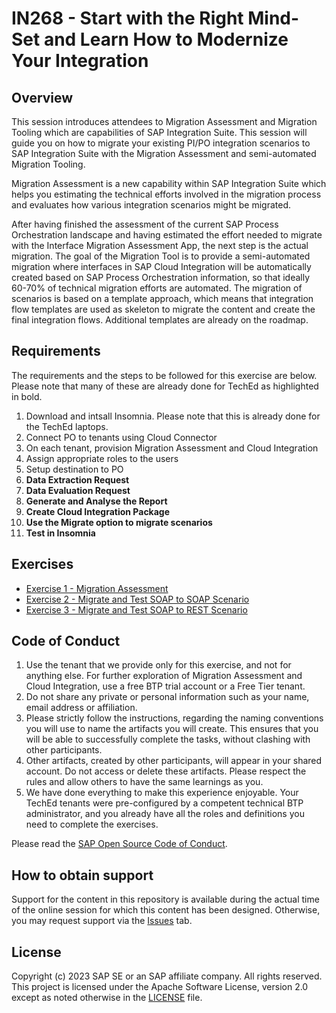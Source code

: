 <!-- [![REUSE status](https://api.reuse.software/badge/github.com/SAP-samples/teched2023-IN268)](https://api.reuse.software/info/github.com/SAP-samples/teched2023-IN268) -->

# IN268 - Start with the Right Mind-Set and Learn How to Modernize Your Integration

<!--
## Description

This repository contains the material for the SAP TechEd 2023 session called <b>IN268 - Start with the Right Mind-Set and Learn How to Modernize Your Integration</b>.  

This session will guide you on how to migrate your existing Process Integration and Process Orchestration (PI/PO) scenarios to SAP Integration Suite with the Migration Assessment and semi-automated Migration Tooling. Migration Assessment is a new capability within SAP Integration Suite which helps you estimating the technical efforts involved in the migration process and evaluates how various integration scenarios might be migrated. 

After having finished the assessment of the current SAP Process Orchestration landscape and having estimated the effort needed to migrate with the Interface Migration Assessment App, the next step is the actual migration. The goal of the Migration Tool is to provide a semi-automated migration where interfaces in SAP Cloud Integration will be automatically created based on SAP Process Orchestration information, so that ideally 60-70% of technical migration efforts are automated. The migration of scenarios is based on a template approach, which means that integration flow templates are used as skeleton to migrate the content and create the final integration flows. Additional templates are already on the roadmap.
-->

## Overview

This session introduces attendees to Migration Assessment and Migration Tooling which are capabilities of SAP Integration Suite. This session will guide you on how to migrate your existing PI/PO integration scenarios to SAP Integration Suite with the Migration Assessment and semi-automated Migration Tooling.

Migration Assessment is a new capability within SAP Integration Suite which helps you estimating the technical efforts involved in the migration process and evaluates how various integration scenarios might be migrated. 

After having finished the assessment of the current SAP Process Orchestration landscape and having estimated the effort needed to migrate with the Interface Migration Assessment App, the next step is the actual migration. The goal of the Migration Tool is to provide a semi-automated migration where interfaces in SAP Cloud Integration will be automatically created based on SAP Process Orchestration information, so that ideally 60-70% of technical migration efforts are automated. The migration of scenarios is based on a template approach, which means that integration flow templates are used as skeleton to migrate the content and create the final integration flows. Additional templates are already on the roadmap.

## Requirements

The requirements and the steps to be followed for this exercise are below. Please note that many of these are already done for TechEd as highlighted in bold. 

1. Download and intsall Insomnia. Please note that this is already done for the TechEd laptops.
2. Connect PO to tenants using Cloud Connector
3. On each tenant, provision Migration Assessment and Cloud Integration
4. Assign appropriate roles to the users
5. Setup destination to PO
5. <B>Data Extraction Request</B>
6. <B>Data Evaluation Request</B>
7. <B>Generate and Analyse the Report</B>
8. <B>Create Cloud Integration Package</B>
9. <B>Use the Migrate option to migrate scenarios</B>
10. <B>Test in Insomnia</B> 

## Exercises

<!-- Provide the exercise content here directly in README.md using [markdown](https://guides.github.com/features/mastering-markdown/) and linking to the specific exercise pages, below is an example. -->

- [Exercise 1 - Migration Assessment](exercises/ex0/)
- [Exercise 2 - Migrate and Test SOAP to SOAP Scenario](exercises/ex1/)
- [Exercise 3 - Migrate and Test SOAP to REST Scenario](exercises/ex2/)
  
<!-- **OR** Link to the Tutorial Navigator for example... 
Start the exercises [here](https://developers.sap.com/tutorials/abap-environment-trial-onboarding.html).
-->

<!--
**IMPORTANT**
Your repo must contain the .reuse and LICENSES folder and the License section below. DO NOT REMOVE the section or folders/files. Also, remove all unused template assets(images, folders, etc) from the exercises folder. 
-->

<!--
## Contributing
Please read the [CONTRIBUTING.md](./CONTRIBUTING.md) to understand the contribution guidelines.
-->

## Code of Conduct
1. Use the tenant that we provide only for this exercise, and not for anything else. For further exploration of Migration Assessment and Cloud Integration, use a free BTP trial account or a Free Tier tenant.
2. Do not share any private or personal information such as your name, email address or affiliation.
3. Please strictly follow the instructions, regarding the naming conventions you will use to name the artifacts you will create. This ensures that you will be able to successfully complete the tasks, without clashing with other participants.
4. Other artifacts, created by other participants, will appear in your shared account. Do not access or delete these artifacts. Please respect the rules and allow others to have the same learnings as you.
5. We have done everything to make this experience enjoyable. Your TechEd tenants were pre-configured by a competent technical BTP administrator, and you already have all the roles and definitions you need to complete the exercises.

Please read the [SAP Open Source Code of Conduct](https://github.com/SAP-samples/.github/blob/main/CODE_OF_CONDUCT.md).

## How to obtain support
Support for the content in this repository is available during the actual time of the online session for which this content has been designed. Otherwise, you may request support via the [Issues](../../issues) tab.

## License
Copyright (c) 2023 SAP SE or an SAP affiliate company. All rights reserved. This project is licensed under the Apache Software License, version 2.0 except as noted otherwise in the [LICENSE](LICENSES/Apache-2.0.txt) file.

